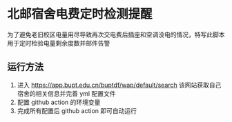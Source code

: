 # 北邮宿舍电费定时检测提醒

为了避免老旧校区电量用尽导致再次交电费后插座和空调没电的情况，特写此脚本用于定时检验电量剩余度数并邮件告警

## 运行方法

1. 进入 https://app.bupt.edu.cn/buptdf/wap/default/search 该网站获取自己宿舍的相关信息并完善 yml 配置文件
2. 配置 github action 的环境变量
3. 完成所有配置后 github action 即可自动运行
